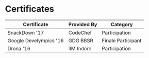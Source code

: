 # Certificates

Certificate | Provided By | Category
--- | --- | ---
SnackDown '17 | CodeChef | Participation
Google Develympics '16 | GDG BBSR | Finale Participant
Drona '16 | IIM Indore | Participation
